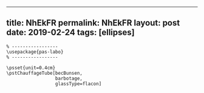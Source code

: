 ---
 title: NhEkFR
 permalink: NhEkFR
 layout: post
 date: 2019-02-24
 tags: [ellipses]
 ---

```latex% Dans le préambule
% -----------------
\usepackage{pas-labo}
% -----------------

\psset{unit=0.4cm}
\pstChauffageTube[becBunsen,
                  barbotage,
                  glassType=flacon]
```